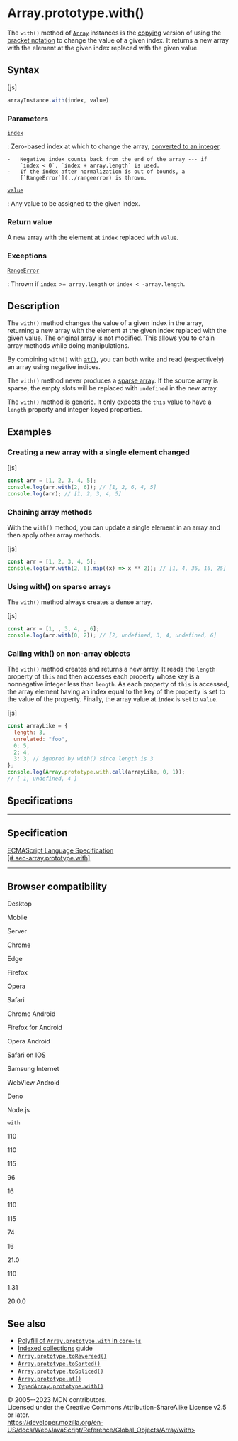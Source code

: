 Array.prototype.with()
======================


The `with()` method of [`Array`](../array) instances is the
[copying](../array#copying_methods_and_mutating_methods) version of
using the [bracket
notation](../../operators/property_accessors#bracket_notation) to change
the value of a given index. It returns a new array with the element at
the given index replaced with the given value.



Syntax
------




[js]


```js
arrayInstance.with(index, value)
```





### Parameters



[`index`](#index)

:   Zero-based index at which to change the array, [converted to an
    integer](../number#integer_conversion).

    -   Negative index counts back from the end of the array --- if
        `index < 0`, `index + array.length` is used.
    -   If the index after normalization is out of bounds, a
        [`RangeError`](../rangeerror) is thrown.

[`value`](#value)

:   Any value to be assigned to the given index.




### Return value 


A new array with the element at `index` replaced with `value`.




### Exceptions



[`RangeError`](../rangeerror)

:   Thrown if `index >= array.length` or `index < -array.length`.




Description
-----------


The `with()` method changes the value of a given index in the array,
returning a new array with the element at the given index replaced with
the given value. The original array is not modified. This allows you to
chain array methods while doing manipulations.

By combining `with()` with [`at()`](at), you can both write and read
(respectively) an array using negative indices.

The `with()` method never produces a [sparse
array](https://developer.mozilla.org/en-US/docs/Web/JavaScript/Guide/Indexed_collections#sparse_arrays).
If the source array is sparse, the empty slots will be replaced with
`undefined` in the new array.

The `with()` method is [generic](../array#generic_array_methods). It
only expects the `this` value to have a `length` property and
integer-keyed properties.




Examples
--------



### Creating a new array with a single element changed 




[js]


```js
const arr = [1, 2, 3, 4, 5];
console.log(arr.with(2, 6)); // [1, 2, 6, 4, 5]
console.log(arr); // [1, 2, 3, 4, 5]
```





### Chaining array methods 


With the `with()` method, you can update a single element in an array
and then apply other array methods.



[js]


```js
const arr = [1, 2, 3, 4, 5];
console.log(arr.with(2, 6).map((x) => x ** 2)); // [1, 4, 36, 16, 25]
```





### Using with() on sparse arrays 


The `with()` method always creates a dense array.



[js]


```js
const arr = [1, , 3, 4, , 6];
console.log(arr.with(0, 2)); // [2, undefined, 3, 4, undefined, 6]
```





### Calling with() on non-array objects 


The `with()` method creates and returns a new array. It reads the
`length` property of `this` and then accesses each property whose key is
a nonnegative integer less than `length`. As each property of `this` is
accessed, the array element having an index equal to the key of the
property is set to the value of the property. Finally, the array value
at `index` is set to `value`.



[js]


```js
const arrayLike = {
  length: 3,
  unrelated: "foo",
  0: 5,
  2: 4,
  3: 3, // ignored by with() since length is 3
};
console.log(Array.prototype.with.call(arrayLike, 0, 1));
// [ 1, undefined, 4 ]
```




Specifications
--------------


  -------------------------------------------------------------------------------------------------------------------------
  Specification
  -------------------------------------------------------------------------------------------------------------------------
  [ECMAScript Language Specification\
  [\#
  sec-array.prototype.with]](https://tc39.es/ecma262/multipage/indexed-collections.html#sec-array.prototype.with)

  -------------------------------------------------------------------------------------------------------------------------


Browser compatibility 
---------------------




Desktop

Mobile

Server

Chrome

Edge

Firefox

Opera

Safari

Chrome Android

Firefox for Android

Opera Android

Safari on IOS

Samsung Internet

WebView Android

Deno

Node.js

`with`

110

110

115

96

16

110

115

74

16

21.0

110

1.31

20.0.0


See also 
--------


-   [Polyfill of `Array.prototype.with` in
    `core-js`](https://github.com/zloirock/core-js#change-array-by-copy)
-   [Indexed
    collections](https://developer.mozilla.org/en-US/docs/Web/JavaScript/Guide/Indexed_collections)
    guide
-   [`Array.prototype.toReversed()`](toreversed)
-   [`Array.prototype.toSorted()`](tosorted)
-   [`Array.prototype.toSpliced()`](tospliced)
-   [`Array.prototype.at()`](at)
-   [`TypedArray.prototype.with()`](../typedarray/with)




© 2005--2023 MDN contributors.\
Licensed under the Creative Commons Attribution-ShareAlike License v2.5
or later.\
https://developer.mozilla.org/en-US/docs/Web/JavaScript/Reference/Global_Objects/Array/with>

